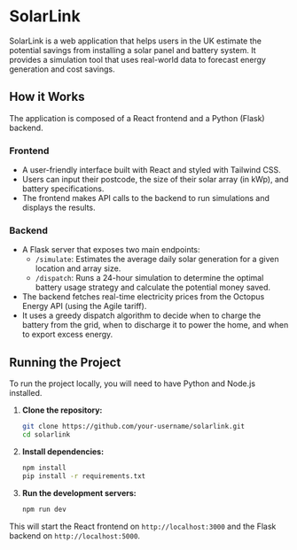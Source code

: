 # SolarLink

SolarLink is a web application that helps users in the UK estimate the potential savings from installing a solar panel and battery system. It provides a simulation tool that uses real-world data to forecast energy generation and cost savings.

## How it Works

The application is composed of a React frontend and a Python (Flask) backend.

### Frontend

- A user-friendly interface built with React and styled with Tailwind CSS.
- Users can input their postcode, the size of their solar array (in kWp), and battery specifications.
- The frontend makes API calls to the backend to run simulations and displays the results.

### Backend

- A Flask server that exposes two main endpoints:
    - `/simulate`: Estimates the average daily solar generation for a given location and array size.
    - `/dispatch`: Runs a 24-hour simulation to determine the optimal battery usage strategy and calculate the potential money saved.
- The backend fetches real-time electricity prices from the Octopus Energy API (using the Agile tariff).
- It uses a greedy dispatch algorithm to decide when to charge the battery from the grid, when to discharge it to power the home, and when to export excess energy.

## Running the Project

To run the project locally, you will need to have Python and Node.js installed.

1.  **Clone the repository:**
    ```bash
    git clone https://github.com/your-username/solarlink.git
    cd solarlink
    ```

2.  **Install dependencies:**
    ```bash
    npm install
    pip install -r requirements.txt
    ```

3.  **Run the development servers:**
    ```bash
    npm run dev
    ```

This will start the React frontend on `http://localhost:3000` and the Flask backend on `http://localhost:5000`.